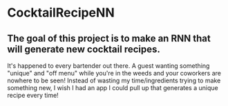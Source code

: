 # CocktailRecipeNN

## The goal of this project is to make an RNN that will generate new cocktail recipes.

It's happened to every bartender out there. A guest wanting something "unique" and "off menu" while you're in the weeds and your coworkers are nowhere to be seen! Instead of wasting my time/ingredients trying to make something new, I wish I had an app I could pull up that generates a unique recipe every time!
